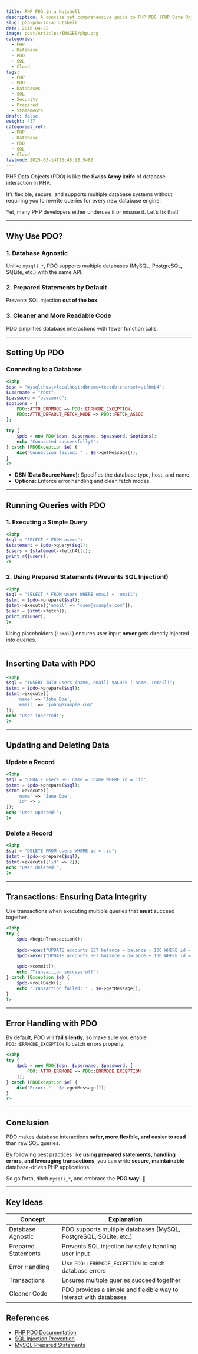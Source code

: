 ```yaml
---
title: PHP PDO in a Nutshell
description: A concise yet comprehensive guide to PHP PDO (PHP Data Objects) for database interactions.
slug: php-pdo-in-a-nutshell
date: 2016-04-22
image: post/Articles/IMAGES/php.png
categories:
  - PHP
  - Database
  - PDO
  - SQL
  - Cloud
tags:
  - PHP
  - PDO
  - Databases
  - SQL
  - Security
  - Prepared
  - Statements
draft: false
weight: 437
categories_ref:
  - PHP
  - Database
  - PDO
  - SQL
  - Cloud
lastmod: 2025-03-14T15:45:18.548Z
---
```

<!-- 
# PHP PDO in a Nutshell

## Introduction
-->

PHP Data Objects (PDO) is like the **Swiss Army knife** of database interaction in PHP.

It’s flexible, secure, and supports multiple database systems without requiring you to rewrite queries for every new database engine.

Yet, many PHP developers either underuse it or misuse it. Let’s fix that!

***

## Why Use PDO?

### 1. **Database Agnostic**

Unlike `mysqli_*`, PDO supports multiple databases (MySQL, PostgreSQL, SQLite, etc.) with the same API.

### 2. **Prepared Statements by Default**

Prevents SQL injection **out of the box**.

### 3. **Cleaner and More Readable Code**

PDO simplifies database interactions with fewer function calls.

***

## Setting Up PDO

### Connecting to a Database

```php
<?php
$dsn = "mysql:host=localhost;dbname=testdb;charset=utf8mb4";
$username = "root";
$password = "password";
$options = [
    PDO::ATTR_ERRMODE => PDO::ERRMODE_EXCEPTION,
    PDO::ATTR_DEFAULT_FETCH_MODE => PDO::FETCH_ASSOC
];

try {
    $pdo = new PDO($dsn, $username, $password, $options);
    echo "Connected successfully!";
} catch (PDOException $e) {
    die("Connection failed: " . $e->getMessage());
}
?>
```

* **DSN (Data Source Name):** Specifies the database type, host, and name.
* **Options:** Enforce error handling and clean fetch modes.

***

## Running Queries with PDO

### 1. **Executing a Simple Query**

```php
<?php
$sql = "SELECT * FROM users";
$statement = $pdo->query($sql);
$users = $statement->fetchAll();
print_r($users);
?>
```

### 2. **Using Prepared Statements (Prevents SQL Injection!)**

```php
<?php
$sql = "SELECT * FROM users WHERE email = :email";
$stmt = $pdo->prepare($sql);
$stmt->execute(['email' => 'user@example.com']);
$user = $stmt->fetch();
print_r($user);
?>
```

Using placeholders (`:email`) ensures user input **never** gets directly injected into queries.

***

## Inserting Data with PDO

```php
<?php
$sql = "INSERT INTO users (name, email) VALUES (:name, :email)";
$stmt = $pdo->prepare($sql);
$stmt->execute([
    'name' => 'John Doe',
    'email' => 'john@example.com'
]);
echo "User inserted!";
?>
```

***

## Updating and Deleting Data

### **Update a Record**

```php
<?php
$sql = "UPDATE users SET name = :name WHERE id = :id";
$stmt = $pdo->prepare($sql);
$stmt->execute([
    'name' => 'Jane Doe',
    'id' => 1
]);
echo "User updated!";
?>
```

### **Delete a Record**

```php
<?php
$sql = "DELETE FROM users WHERE id = :id";
$stmt = $pdo->prepare($sql);
$stmt->execute(['id' => 2]);
echo "User deleted!";
?>
```

***

## Transactions: Ensuring Data Integrity

Use transactions when executing multiple queries that **must** succeed together.

```php
<?php
try {
    $pdo->beginTransaction();
    
    $pdo->exec("UPDATE accounts SET balance = balance - 100 WHERE id = 1");
    $pdo->exec("UPDATE accounts SET balance = balance + 100 WHERE id = 2");
    
    $pdo->commit();
    echo "Transaction successful!";
} catch (Exception $e) {
    $pdo->rollBack();
    echo "Transaction failed: " . $e->getMessage();
}
?>
```

***

## Error Handling with PDO

By default, PDO will **fail silently**, so make sure you enable `PDO::ERRMODE_EXCEPTION` to catch errors properly.

```php
<?php
try {
    $pdo = new PDO($dsn, $username, $password, [
        PDO::ATTR_ERRMODE => PDO::ERRMODE_EXCEPTION
    ]);
} catch (PDOException $e) {
    die("Error: " . $e->getMessage());
}
?>
```

***

## Conclusion

PDO makes database interactions **safer, more flexible, and easier to read** than raw SQL queries.

By following best practices like **using prepared statements, handling errors, and leveraging transactions**, you can write **secure, maintainable** database-driven PHP applications.

So go forth, ditch `mysqli_*`, and embrace the **PDO way**! 🚀

***

## Key Ideas

| Concept             | Explanation                                                       |
| ------------------- | ----------------------------------------------------------------- |
| Database Agnostic   | PDO supports multiple databases (MySQL, PostgreSQL, SQLite, etc.) |
| Prepared Statements | Prevents SQL injection by safely handling user input              |
| Error Handling      | Use `PDO::ERRMODE_EXCEPTION` to catch database errors             |
| Transactions        | Ensures multiple queries succeed together                         |
| Cleaner Code        | PDO provides a simple and flexible way to interact with databases |

## References

* [PHP PDO Documentation](https://www.php.net/manual/en/book.pdo.php)
* [SQL Injection Prevention](https://www.owasp.org/index.php/SQL_Injection)
* [MySQL Prepared Statements](https://dev.mysql.com/doc/refman/8.0/en/sql-prepared-statements.html)
